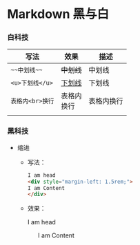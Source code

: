 # Markdown 黑与白

### 白科技

| 写法   | 效果   | 描述   |
| --- | --- | --- |
| `~~中划线~~`   | ~~中划线~~   | 中划线 |
| `<u>下划线</u>`   | <u>下划线</u> | 下划线 |
| `表格内<br>换行` | 表格内<br>换行 | 表格内换行 |
|   |   |   |



### 黑科技

* 缩进

  * 写法：

    ```html
    I am head
    <div style="margin-left: 1.5rem;">
    I am Content
    </div>
    ```

  * 效果：

    I am head
    <div style="margin-left: 1.5rem;">
    I am Content
    </div>
